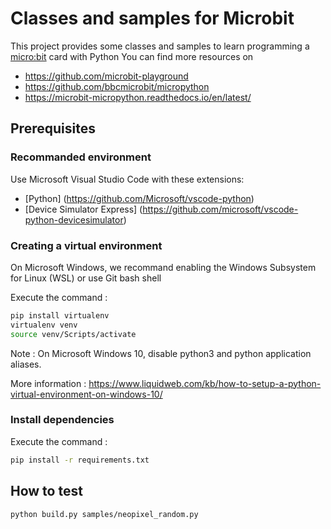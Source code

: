 # Classes and samples for Microbit

This project provides some classes and samples to learn programming a [micro:bit](https://microbit.org/) card with Python 
You can find more resources on 
* https://github.com/microbit-playground
* https://github.com/bbcmicrobit/micropython
* https://microbit-micropython.readthedocs.io/en/latest/

## Prerequisites

### Recommanded environment
Use Microsoft Visual Studio Code with these extensions:
* [Python] (https://github.com/Microsoft/vscode-python)
* [Device Simulator Express] (https://github.com/microsoft/vscode-python-devicesimulator)

### Creating a virtual environment
On Microsoft Windows, we recommand enabling the Windows Subsystem for Linux (WSL) or use Git bash shell

Execute the command : 
```bash
pip install virtualenv
virtualenv venv
source venv/Scripts/activate
```

Note : On Microsoft Windows 10, disable python3 and python application aliases.

More information : https://www.liquidweb.com/kb/how-to-setup-a-python-virtual-environment-on-windows-10/

### Install dependencies

Execute the command : 
```bash
pip install -r requirements.txt
```

## How to test

```bash
python build.py samples/neopixel_random.py
```

